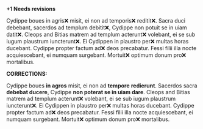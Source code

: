 **+1 Needs revisions**

Cydippe boues in agris❌ misit, ei non ad temporis❌ reditit❌. Sacra duci debebant, sacerdos ad templum debitit❌, Cydippe non potuit se in uiam datit❌. Cleops and Bitias matrem ad templum acterunt❌ volebant, ei se sub iugum plaustrum iuncterunt❌. Ei Cydippen in plaustro per❌ multas horas ducebant. Cydippe propter factum ad❌ deos precabatur. Fessi filii illa nocte acquiescebant, ei numquam surgebant. Mortuit❌ optimum donum pro❌ mortalibus.

**CORRECTIONS:**

Cydippe boues **in agros** misit, ei non ad **tempore** **redierunt**. Sacerdos sacra **debebat ducere**, Cydippe **non poterat se in uiam dare**. Cleops and Bitias matrem ad templum acterunt❌ volebant, ei se sub iugum plaustrum iuncterunt❌. Ei Cydippen in plaustro per❌ multas horas ducebant. Cydippe propter factum ad❌ deos precabatur. Fessi filii illa nocte acquiescebant, ei numquam surgebant. Mortuit❌ optimum donum pro❌ mortalibus.

